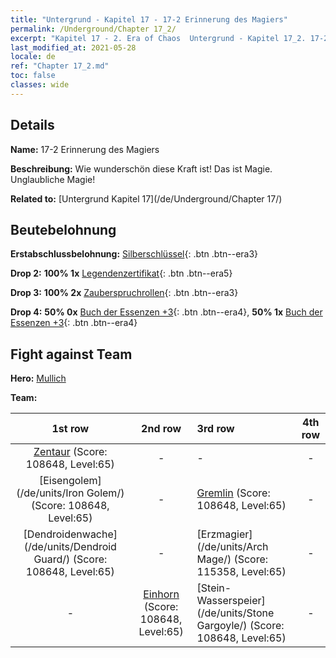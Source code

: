 ```yaml
---
title: "Untergrund - Kapitel 17 - 17-2 Erinnerung des Magiers"
permalink: /Underground/Chapter 17_2/
excerpt: "Kapitel 17 - 2. Era of Chaos  Untergrund - Kapitel 17_2. 17-2 Erinnerung des Magiers"
last_modified_at: 2021-05-28
locale: de
ref: "Chapter 17_2.md"
toc: false
classes: wide
---
```


## Details

 **Name:** 17-2 Erinnerung des Magiers

 **Beschreibung:** Wie wunderschön diese Kraft ist! Das ist Magie. Unglaubliche Magie!

 **Related to:** [Untergrund Kapitel 17](/de/Underground/Chapter 17/)

## Beutebelohnung

 **Erstabschlussbelohnung:** [Silberschlüssel](/ItemsDE/con_693/){: .btn .btn--era3}

 **Drop 2:** **100% 1x** [Legendenzertifikat](/ItemsDE/mat_67/){: .btn .btn--era5}

 **Drop 3:** **100% 2x** [Zauberspruchrollen](/ItemsDE/con_694/){: .btn .btn--era3}

 **Drop 4:** **50% 0x** [Buch der Essenzen +3](/ItemsDE/mat_60/){: .btn .btn--era4}, **50% 1x** [Buch der Essenzen +3](/ItemsDE/mat_60/){: .btn .btn--era4}


## Fight against Team
 **Hero:** [Mullich](/de/heroes/Mullich/)

 **Team:**


  | 1st row | 2nd row | 3rd row | 4th row |
  |:----:|:----:|:----|:----:|
  | [Zentaur](/de/units/Centaur/) (Score: 108648, Level:65)  | - | - | - |
  | [Eisengolem](/de/units/Iron Golem/) (Score: 108648, Level:65)  | - | [Gremlin](/de/units/Gremlin/) (Score: 108648, Level:65)  | - |
  | [Dendroidenwache](/de/units/Dendroid Guard/) (Score: 108648, Level:65)  | - | [Erzmagier](/de/units/Arch Mage/) (Score: 115358, Level:65)  | - |
  | - | [Einhorn](/de/units/Unicorn/) (Score: 108648, Level:65)  | [Stein-Wasserspeier](/de/units/Stone Gargoyle/) (Score: 108648, Level:65)  | - |


